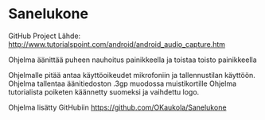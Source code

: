 # Sanelukone
GitHub Project
Lähde: http://www.tutorialspoint.com/android/android_audio_capture.htm

Ohjelma äänittää puheen nauhoitus painikkeella ja toistaa toisto painikkeella

Ohjelmalle pitää antaa käyttöoikeudet mikrofoniin ja tallennustilan käyttöön. 
Ohjelma tallentaa äänitiedoston .3gp muodossa muistikortille
Ohjelma tutorialista poiketen käännetty suomeksi ja vaihdettu logo.

Ohjelma lisätty GitHubiin
https://github.com/OKaukola/Sanelukone

